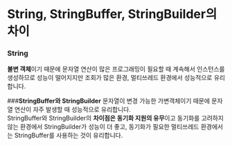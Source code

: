 # String, StringBuffer, StringBuilder의 차이 

### **String**
**불변 객체**이기 때문에 문자열 연산이 많은 프로그래밍이 필요할 때 계속해서 인스턴스를 생성하므로 성능이 떨어지지만 조회가 많은 환경, 멀티쓰레드 환경에서 성능적으로 유리합니다.

###**StringBuffer와 StringBuilder**
문자열이 변경 가능한 가변객체이기 때문에 문자열 연산이 자주 발생할 때 성능적으로 유리합니다.  
StringBuffer와 StringBuilder의 **차이점은 동기화 지원의 유무**이고 동기화를 고려하지 않는 환경에서 StringBuilder가 성능이 더 좋고, 동기화가 필요한 멀티쓰레드 환경에서는 StringBuffer를 사용하는 것이 유리합니다.